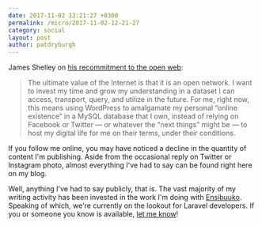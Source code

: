 ```yaml
---
date: 2017-11-02 12:21:27 +0300
permalink: /micro/2017-11-02-12-21-27
category: social
layout: post
author: patdryburgh
---
```


James Shelley on [his recommitment to the open web](https://jamesshelley.com/2017/11/02/i-think-ive-become-social-platform-agnostic/):

>The ultimate value of the Internet is that it is an open network. I want to invest my time and grow my understanding in a dataset I can access, transport, query, and utilize in the future. For me, right now, this means using WordPress to amalgamate my personal “online existence” in a MySQL database that I own, instead of relying on Facebook or Twitter — or whatever the “next things” might be — to host my digital life for me on their terms, under their conditions.

If you follow me online, you may have noticed a decline in the quantity of content I'm publishing. Aside from the occasional reply on Twitter or Instagram photo, almost everything I've had to say can be found right here on my blog.

Well, anything I've had to say publicly, that is. The vast majority of my writing activity has been invested in the work I'm doing with [Ensibuuko](http://ensibuuko.com). Speaking of which, we're currently on the lookout for Laravel developers. If you or someone you know is available, [let me know](http://patdryburgh.com/contact)!
